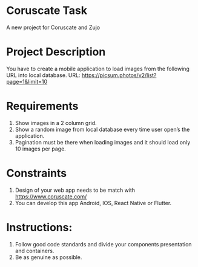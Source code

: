 # Coruscate Task

A new project for Coruscate and Zujo

# Project Description

You have to create a mobile application to load images from the following URL
into local database.
URL: https://picsum.photos/v2/list?page=1&limit=10

# Requirements

1) Show images in a 2 column grid.
2) Show a random image from local database every time user open’s the
   application.
3) Pagination must be there when loading images and it should load only 10 images
   per page.
   
# Constraints

1) Design of your web app needs to be match with https://www.coruscate.com/
2) You can develop this app Android, IOS, React Native or Flutter.

# Instructions:
1) Follow good code standards and divide your components presentation and
   containers.
2) Be as genuine as possible.





